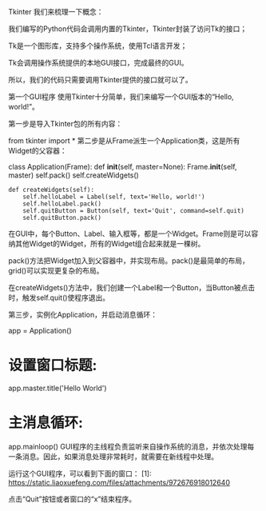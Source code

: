 Tkinter
我们来梳理一下概念：

我们编写的Python代码会调用内置的Tkinter，Tkinter封装了访问Tk的接口；

Tk是一个图形库，支持多个操作系统，使用Tcl语言开发；

Tk会调用操作系统提供的本地GUI接口，完成最终的GUI。

所以，我们的代码只需要调用Tkinter提供的接口就可以了。

第一个GUI程序
使用Tkinter十分简单，我们来编写一个GUI版本的“Hello, world!”。

第一步是导入Tkinter包的所有内容：

from tkinter import *
第二步是从Frame派生一个Application类，这是所有Widget的父容器：

class Application(Frame):
    def __init__(self, master=None):
        Frame.__init__(self, master)
        self.pack()
        self.createWidgets()

    def createWidgets(self):
        self.helloLabel = Label(self, text='Hello, world!')
        self.helloLabel.pack()
        self.quitButton = Button(self, text='Quit', command=self.quit)
        self.quitButton.pack()
在GUI中，每个Button、Label、输入框等，都是一个Widget。Frame则是可以容纳其他Widget的Widget，所有的Widget组合起来就是一棵树。

pack()方法把Widget加入到父容器中，并实现布局。pack()是最简单的布局，grid()可以实现更复杂的布局。

在createWidgets()方法中，我们创建一个Label和一个Button，当Button被点击时，触发self.quit()使程序退出。

第三步，实例化Application，并启动消息循环：

app = Application()
# 设置窗口标题:
app.master.title('Hello World')
# 主消息循环:
app.mainloop()
GUI程序的主线程负责监听来自操作系统的消息，并依次处理每一条消息。因此，如果消息处理非常耗时，就需要在新线程中处理。

运行这个GUI程序，可以看到下面的窗口：
[1]: https://static.liaoxuefeng.com/files/attachments/972676918012640

点击“Quit”按钮或者窗口的“x”结束程序。
